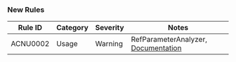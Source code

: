 ### New Rules

Rule ID  | Category | Severity | Notes
---------|----------|----------|--------------------
ACNU0002 |  Usage   |  Warning | RefParameterAnalyzer, [Documentation](RefParameterAnalyzer)

